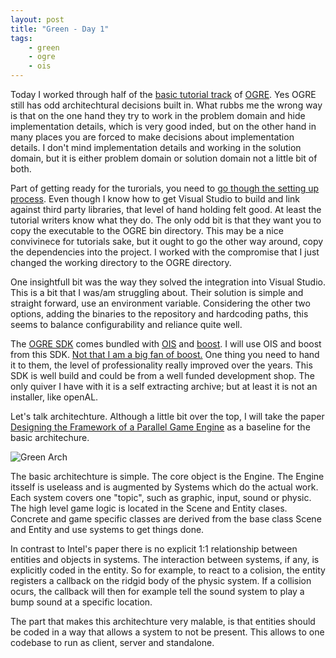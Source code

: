 ```yaml
---
layout: post
title: "Green - Day 1"
tags:
    - green
    - ogre
    - ois
---
```


Today I worked through half of the [basic tutorial track][1] of [OGRE]. Yes 
OGRE still has odd architechtural decisions built in. What rubbs me the wrong way
is that on the one hand they try to work in the problem domain and hide 
implementation details, which is very good inded, but on the other hand in many
places you are forced to make decisions about implementation details. I don't 
mind implementation details and working in the solution domain, but it is either
problem domain or solution domain not a little bit of both. 

Part of getting ready for the turorials, you need to [go though the setting
up process][2]. Even though I know how to get Visual Studio to build and link against
third party libraries, that level of hand holding felt good. At least the 
tutorial writers know what they do. The only odd bit is that they want you to 
copy the executable to the OGRE bin directory. This may be a nice convivinece for
tutorials sake, but it ought to go the other way around, copy the dependencies
into the project. I worked with the compromise that I just changed the working
directory to the OGRE directory.

<!--more-->

One insightfull bit was the way they solved the integration into Visual Studio. 
This is a bit that I was/am struggling about. Their solution is simple and straight
forward, use an environment variable. Considering the other two options, 
adding the binaries to the repository and hardcoding paths, this seems to balance
configurability and reliance quite well. 

The [OGRE SDK][3] comes bundled with [OIS] and [boost]. I will use OIS and boost
from this SDK. [Not that I am a big fan of boost.][4] One thing you need to hand
it to them, the level of professionality really improved over the years. This 
SDK is well build and could be from a well funded development shop. The only quiver 
I have with it is a self extracting archive; but at least it is not an installer,
like openAL.

Let's talk architechture. Although a little bit over the top, I will take the 
paper [Designing the Framework of a Parallel Game Engine][5] as a baseline for
the basic architechure. 

![Green Arch](/media/green-arch.jpg)

The basic architechture is simple. The core object is the Engine. The Engine
itsself is useleass and is augmented by Systems which do the actual work. Each 
system covers one "topic", such as graphic, input, sound or physic. The high 
level game logic is located in the Scene and Entity clases. Concrete and game
specific classes are derived from the base class Scene and Entity and use
systems to get things done. 

In contrast to Intel's paper there is no explicit 1:1 relationship between 
entities and objects in systems. The interaction between systems, if any, is 
explicitly coded in the entity. So for example, to react to a colision, the 
entity registers a callback on the ridgid body of the physic system. If a 
collision ocurs, the callback will then for example tell the sound system to
play a bump sound at a specific location.

The part that makes this architechture very malable, is that entities should
be coded in a way that allows a system to not be present. This allows to one 
codebase to run as client, server and standalone.

[1]: http://www.ogre3d.org/tikiwiki/tiki-index.php?page=Basic+Tutorials
[OGRE]: http://www.ogre3d.org
[2]: http://www.ogre3d.org/tikiwiki/tiki-index.php?page=Setting+Up+An+Application+-+Visual+Studio
[3]: http://www.ogre3d.org/download/sdk
[OIS]: http://sourceforge.net/projects/wgois/
[boost]: http://www.boost.org/
[4]: http://gamedev.stackexchange.com/a/50541/10008
[5]: http://software.intel.com/en-us/articles/designing-the-framework-of-a-parallel-game-engine